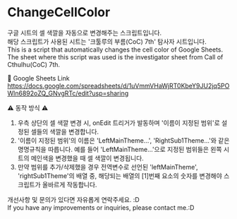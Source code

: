 # ChangeCellColor
구글 시트의 셀 색깔을 자동으로 변경해주는 스크립트입니다.  
해당 스크립트가 사용된 시트는 '크툴루의 부름(CoC) 7th' 탐사자 시트입니다.  
This is a script that automatically changes the cell color of Google Sheets.  
The sheet where this script was used is the investigator sheet from Call of Cthulhu(CoC) 7th.  
  
🔗 Google Sheets Link  
<https://docs.google.com/spreadsheets/d/1uVmmVHaWjRT0KbeY9JU2jq5POWln6892oZQ_GNvgRTc/edit?usp=sharing>  

⚠️ 동작 방식 ⚠️
1. 우측 상단의 셀 색깔 변경 시, onEdit 트리거가 발동하며 '이름이 지정된 범위'로 설정된 셀들의 색깔을 변경합니다.
2. '이름이 지정된 범위'의 이름은 'LeftMainTheme...', 'RightSub1Theme...'와 같은 명명규칙을 따릅니다. 예를 들어 'LeftMainTheme...'으로 지정된 범위들은 왼쪽 시트의 메인색을 변경했을 때 셀 색깔이 변경됩니다.
3. 만약 범위를 추가/삭제했을 경우 전역변수로 선언된 'leftMainTheme', 'rightSub1Theme'의 배열 중, 해당되는 배열의 [1]번째 요소의 숫자를 변경해야 스크립트가 올바르게 작동합니다.

개선사항 및 문의가 있다면 자유롭게 연락주세요. :D  
If you have any improvements or inquiries, please contact me.:D
